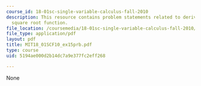 ```yaml
---
course_id: 18-01sc-single-variable-calculus-fall-2010
description: This resource contains problem statements related to derivative of the
  square root function.
file_location: /coursemedia/18-01sc-single-variable-calculus-fall-2010/5194ae000d2b14dc7a9e377fc2eff268_MIT18_01SCF10_ex15prb.pdf
file_type: application/pdf
layout: pdf
title: MIT18_01SCF10_ex15prb.pdf
type: course
uid: 5194ae000d2b14dc7a9e377fc2eff268

---
```

None